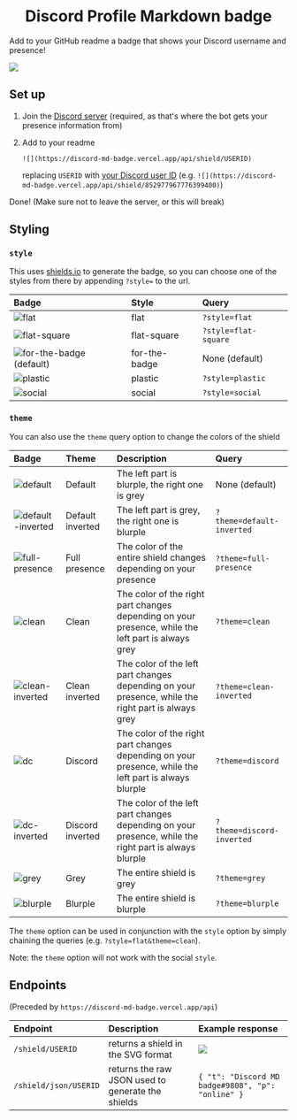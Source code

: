 <h1 style="text-align: center">Discord Profile Markdown badge</h1>

Add to your GitHub readme a badge that shows your Discord username and presence!

![](https://discord-md-badge.vercel.app/api/shield/852977967776399400)

## Set up

1. Join the [Discord server](https://discord.gg/zkspfFwqDg) (required, as that's where the bot gets your presence information from)
2. Add to your readme

   `![](https://discord-md-badge.vercel.app/api/shield/USERID)`

   replacing `USERID` with [your Discord user ID](https://support.discord.com/hc/en-us/articles/206346498-Where-can-I-find-my-User-Server-Message-ID-) (e.g. `![](https://discord-md-badge.vercel.app/api/shield/852977967776399400)`)

Done! (Make sure not to leave the server, or this will break)

## Styling

### `style`

This uses [shields.io](https://shields.io) to generate the badge, so you can choose one of the styles from there by appending `?style=` to the url.

| Badge                                                                                               | Style         | Query                |
| :-------------------------------------------------------------------------------------------------- | :------------ | :------------------- |
| ![flat](https://discord-md-badge.vercel.app/api/shield/852977967776399400?style=flat)               | flat          | `?style=flat`        |
| ![flat-square](https://discord-md-badge.vercel.app/api/shield/852977967776399400?style=flat-square) | flat-square   | `?style=flat-square` |
| ![for-the-badge (default)](https://discord-md-badge.vercel.app/api/shield/852977967776399400)       | for-the-badge | None (default)       |
| ![plastic](https://discord-md-badge.vercel.app/api/shield/852977967776399400?style=plastic)         | plastic       | `?style=plastic`     |
| ![social](https://discord-md-badge.vercel.app/api/shield/852977967776399400?style=social)           | social        | `?style=social`      |

### `theme`

You can also use the `theme` query option to change the colors of the shield

| Badge                                                                                                         | Theme            | Description                                                                                           | Query                     |
| :------------------------------------------------------------------------------------------------------------ | :--------------- | :---------------------------------------------------------------------------------------------------- | :------------------------ |
| ![default](https://discord-md-badge.vercel.app/api/shield/852977967776399400)                                 | Default          | The left part is blurple, the right one is grey                                                       | None (default)            |
| ![default-inverted](https://discord-md-badge.vercel.app/api/shield/852977967776399400?theme=default-inverted) | Default inverted | The left part is grey, the right one is blurple                                                       | `?theme=default-inverted` |
| ![full-presence](https://discord-md-badge.vercel.app/api/shield/852977967776399400?theme=full-presence)       | Full presence    | The color of the entire shield changes depending on your presence                                     | `?theme=full-presence`    |
| ![clean](https://discord-md-badge.vercel.app/api/shield/852977967776399400?theme=clean)                       | Clean            | The color of the right part changes depending on your presence, while the left part is always grey    | `?theme=clean`            |
| ![clean-inverted](https://discord-md-badge.vercel.app/api/shield/852977967776399400?theme=clean-inverted)     | Clean inverted   | The color of the left part changes depending on your presence, while the right part is always grey    | `?theme=clean-inverted`   |
| ![dc](https://discord-md-badge.vercel.app/api/shield/852977967776399400?theme=discord)                        | Discord          | The color of the right part changes depending on your presence, while the left part is always blurple | `?theme=discord`          |
| ![dc-inverted](https://discord-md-badge.vercel.app/api/shield/852977967776399400?theme=discord-inverted)      | Discord inverted | The color of the left part changes depending on your presence, while the right part is always blurple | `?theme=discord-inverted` |
| ![grey](https://discord-md-badge.vercel.app/api/shield/852977967776399400?theme=grey)                         | Grey             | The entire shield is grey                                                                             | `?theme=grey`             |
| ![blurple](https://discord-md-badge.vercel.app/api/shield/852977967776399400?theme=blurple)                   | Blurple          | The entire shield is blurple                                                                          | `?theme=blurple`          |

The `theme` option can be used in conjunction with the `style` option by simply chaining the queries (e.g. `?style=flat&theme=clean`).

Note: the `theme` option will not work with the social `style`.

## Endpoints

(Preceded by `https://discord-md-badge.vercel.app/api`)

| Endpoint              | Description                                       | Example response                                                                  |
| :-------------------- | :------------------------------------------------ | :-------------------------------------------------------------------------------- |
| `/shield/USERID`      | returns a shield in the SVG format                | ![](https://discord-md-badge.vercel.app/api/shield/852977967776399400?style=flat) |
| `/shield/json/USERID` | returns the raw JSON used to generate the shields | `{ "t": "Discord MD badge#9808", "p": "online" }`                                 |
